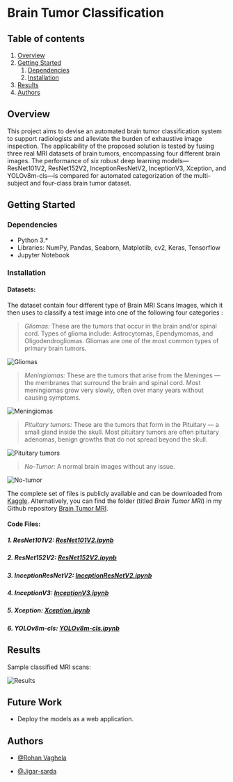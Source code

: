 
# Brain Tumor Classification

## Table of contents
1. [Overview](#Overview)
2. [Getting Started](#Getting-started)
    1. [Dependencies](#Dependencies)
    2. [Installation](#Installation)
3. [Results](#Results)
4. [Authors](#authors)

## Overview
This project aims to devise an automated brain tumor classification system to support radiologists and alleviate the burden of exhaustive image inspection. The applicability of the proposed solution is tested by fusing three real MRI datasets of brain tumors, encompassing four different brain images. The performance of six robust deep learning models—ResNet101V2, ResNet152V2, InceptionResNetV2, InceptionV3, Xception, and YOLOv8m-cls—is compared for automated categorization of the multi-subject and four-class brain tumor dataset.
## Getting Started

### Dependencies 
* Python 3.*
* Libraries: NumPy, Pandas, Seaborn, Matplotlib, cv2, Keras, Tensorflow
* Jupyter Notebook 
### Installation

#### **Datasets**: 

The dataset contain four different type of  Brain MRI Scans Images, which it then uses to classify a test image into one of the following four categories : 

> *Gliomas:* These are the tumors that occur in the brain and/or spinal cord. Types of glioma include: Astrocytomas, Ependymomas, and Oligodendrogliomas. Gliomas are one of the most common types of primary brain tumors. 

![Gliomas](https://github.com/nazianafis/Brain-Tumor-Classification/blob/main/screenshots/dataset.png)

> *Meningiomas:* These are the tumors that arise from the Meninges — the membranes that surround the brain and spinal cord. Most meningiomas grow very slowly, often over many years without causing symptoms. 

![Meningiomas](https://github.com/nazianafis/Brain-Tumor-Classification/blob/main/screenshots/dataset.png)

> *Pituitary tumors:* These are the tumors that form in the Pituitary — a small gland inside the skull. Most pituitary tumors are often pituitary adenomas, benign growths that do not spread beyond the skull.

![Pituitary tumors](https://github.com/nazianafis/Brain-Tumor-Classification/blob/main/screenshots/dataset.png)

> *No-Tumor:* A normal brain images without any issue.

![No-tumor](https://github.com/nazianafis/Brain-Tumor-Classification/blob/main/screenshots/dataset.png)


The complete set of files is publicly available and can be downloaded from [Kaggle](https://www.kaggle.com/datasets/masoudnickparvar/brain-tumor-mri-dataset). Alternatively, you can find the folder (titled _Brain Tumor MRI_) in my Github repository [Brain Tumor MRI](https://github.com/DARSHVAISHNANI/Brain-Tumor-Classification/tree/master/Brain%20Tumor%20MRI).

#### **Code Files**:
##### 1. ResNet101V2: [ResNet101V2.ipynb](https://github.com/DARSHVAISHNANI/Brain-Tumor-Classification/blob/master/ResNet101V2.ipynb)

##### 2. ResNet152V2: [ResNet152V2.ipynb](https://github.com/DARSHVAISHNANI/Brain-Tumor-Classification/blob/master/ResNet152V2.ipynb)

##### 3. InceptionResNetV2: [InceptionResNetV2.ipynb](https://github.com/DARSHVAISHNANI/Brain-Tumor-Classification/blob/master/InceptionResNetV2.ipynb)

##### 4. InceptionV3: [InceptionV3.ipynb](https://github.com/DARSHVAISHNANI/Brain-Tumor-Classification/blob/master/InceptionV3.ipynb)

##### 5. Xception: [Xception.ipynb](https://github.com/DARSHVAISHNANI/Brain-Tumor-Classification/blob/master/Xception.ipynb)

##### 6. YOLOv8m-cls: [YOLOv8m-cls.ipynb](https://github.com/DARSHVAISHNANI/Brain-Tumor-Classification/blob/master/YOLOv8m-cls.ipynb)


## Results

Sample classified MRI scans:

![Results](https://github.com/nazianafis/Brain-Tumor-Classification/blob/main/screenshots/valid-img.png)


## Future Work

* Deploy the models as a web application.
## Authors


- [@Rohan Vaghela](https://www.github.com/rohan-vaghela)

- [@Jigar-sarda](https://www.github.com/jigar-sarda)

